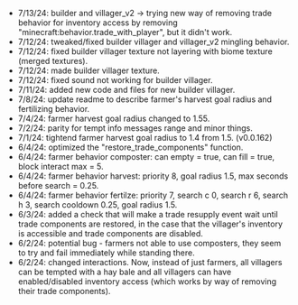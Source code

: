 - 7/13/24: builder and villager_v2 -> trying new way of removing trade behavior for inventory access by removing "minecraft:behavior.trade_with_player", but it didn't work.
- 7/12/24: tweaked/fixed builder villager and villager_v2 mingling behavior.
- 7/12/24: fixed builder villager texture not layering with biome texture (merged textures).
- 7/12/24: made builder villager texture.
- 7/12/24: fixed sound not working for builder villager.
- 7/11/24: added new code and files for new builder villager.
- 7/8/24: update readme to describe farmer's harvest goal radius and fertilizing behavior.
- 7/4/24: farmer harvest goal radius changed to 1.55.
- 7/2/24: parity for tempt info messages range and minor things.
- 7/1/24: tightend farmer harvest goal radius to 1.4 from 1.5. (v0.0.162)
- 6/4/24: optimized the "restore_trade_components" function.
- 6/4/24: farmer behavior composter: can empty = true, can fill = true, block interact max = 5.
- 6/4/24: farmer behavior harvest: priority 8, goal radius 1.5, max seconds before search = 0.25.
- 6/4/24: farmer behavior fertilze: priority 7, search c 0, search r 6, search h 3, search cooldown 0.25, goal radius 1.5.
- 6/3/24: added a check that will make a trade resupply event wait until trade components are restored, in the case that the villager's inventory is accessible and trade components are disabled.
- 6/2/24: potential bug - farmers not able to use composters, they seem to try and fail immediately while standing there.
- 6/2/24: changed interactions. Now, instead of just farmers, all villagers can be tempted with a hay bale and all villagers can have enabled/disabled inventory access (which works by way of removing their trade components). 